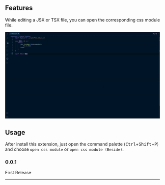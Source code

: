 ## Features

While editing a JSX or TSX file, you can open the corresponding css module file.

![openCssModuleDemo](openCssModuleDemo.gif)

## Usage

After install this extension, just open the command palette (<kbd>Ctrl</kbd>+<kbd>Shift</kbd>+<kbd>P</kbd>) and choose `open css module` or `open css module (Beside)`.

### 0.0.1

First Release

-----------------------------------------------------------------------------------------------------------